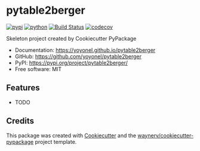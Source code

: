 # pytable2berger


[![pypi](https://img.shields.io/pypi/v/pytable2berger.svg)](https://pypi.org/project/pytable2berger/)
[![python](https://img.shields.io/pypi/pyversions/pytable2berger.svg)](https://pypi.org/project/pytable2berger/)
[![Build Status](https://github.com/yoyonel/pytable2berger/actions/workflows/dev.yml/badge.svg)](https://github.com/yoyonel/pytable2berger/actions/workflows/dev.yml)
[![codecov](https://codecov.io/gh/yoyonel/pytable2berger/branch/main/graphs/badge.svg)](https://codecov.io/github/yoyonel/pytable2berger)



Skeleton project created by Cookiecutter PyPackage


* Documentation: <https://yoyonel.github.io/pytable2berger>
* GitHub: <https://github.com/yoyonel/pytable2berger>
* PyPI: <https://pypi.org/project/pytable2berger/>
* Free software: MIT


## Features

* TODO

## Credits

This package was created with [Cookiecutter](https://github.com/audreyr/cookiecutter) and the [waynerv/cookiecutter-pypackage](https://github.com/waynerv/cookiecutter-pypackage) project template.
